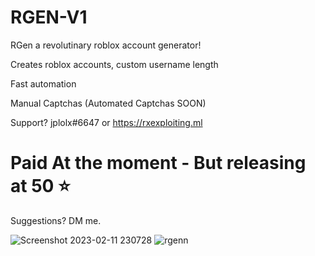 # RGEN-V1

RGen a revolutinary roblox account generator!

  Creates roblox accounts, custom username length

  Fast automation

  Manual Captchas (Automated Captchas SOON)
  
Support? jplolx#6647 or https://rxexploiting.ml

# Paid At the moment - But releasing at 50 ⭐

Suggestions? DM me.
   
![Screenshot 2023-02-11 230728](https://user-images.githubusercontent.com/76234278/218292526-ef7d55d8-6504-464a-9c26-7e899970743d.png)
![rgenn](https://user-images.githubusercontent.com/76234278/218292533-40ae6e6f-1fe6-4b6f-a189-adf29ec7ff01.jpg)
